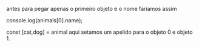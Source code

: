 
antes para pegar apenas o primeiro objeto e o nome fariamos assim

console.log(animals[0].name);

const [cat,dog] = animal
 aqui setamos um apelido para o objeto 0 e objeto 1.


